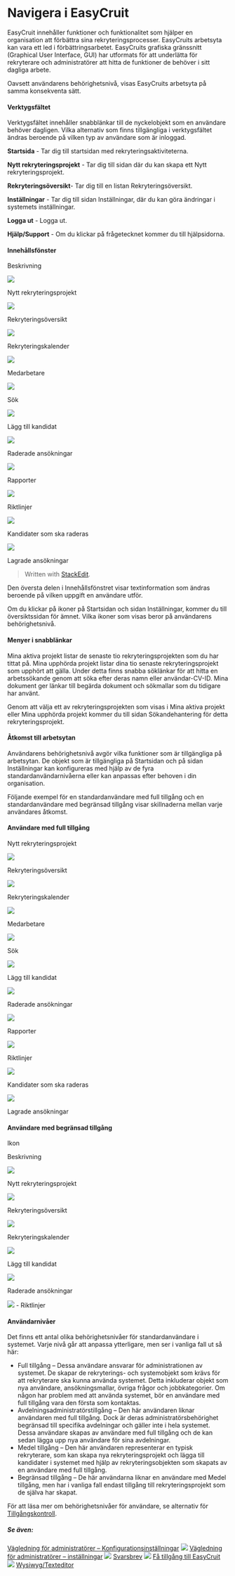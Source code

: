 # Navigera i EasyCruit

EasyCruit innehåller funktioner och funktionalitet som hjälper en organisation att förbättra sina rekryteringsprocesser. EasyCruits arbetsyta kan vara ett led i förbättringsarbetet. EasyCruits grafiska gränssnitt (Graphical User Interface, GUI) har utformats för att underlätta för rekryterare och administratörer att hitta de funktioner de behöver i sitt dagliga arbete.

Oavsett användarens behörighetsnivå, visas EasyCruits arbetsyta på samma konsekventa sätt.

#### Verktygsfältet

Verktygsfältet innehåller snabblänkar till de nyckelobjekt som en användare behöver dagligen. Vilka alternativ som finns tillgängliga i verktygsfältet ändras beroende på vilken typ av användare som är inloggad.

**Startsida** - Tar dig till startsidan med rekryteringsaktiviteterna.

**Nytt rekryteringsprojekt** - Tar dig till sidan där du kan skapa ett  Nytt rekryteringsprojekt.

**Rekryteringsöversikt**- Tar dig till en listan  Rekryteringsöversikt.

**Inställningar** - Tar dig till sidan Inställningar, där du kan göra ändringar i systemets inställningar.

**Logga ut** - Logga ut.

**Hjälp/Support** - Om du klickar på frågetecknet kommer du till hjälpsidorna.

#### Innehållsfönster

Beskrivning

![](../Resources/Images/new_vacancy.jpg)

Nytt rekryteringsprojekt

![](../Resources/Images/vacancy_list.jpg)

Rekryteringsöversikt

![](../Resources/Images/recruitment_calendar.jpg)

Rekryteringskalender

![](../Resources/Images/employees.jpg)

Medarbetare

![](../Resources/Images/search.jpg)

Sök

![](../Resources/Images/add_candidate.jpg)

Lägg till kandidat

![](../Resources/Images/deleted_applications.jpg)

Raderade ansökningar

![](../Resources/Images/reports.jpg)

Rapporter

![](../Resources/Images/guidelines.jpg)

Riktlinjer

![](../Resources/Images/candidates_to_be_deleted.jpg)

Kandidater som ska raderas

![](../Resources/Images/stored_applications.jpg)

Lagrade ansökningar
> Written with [StackEdit](https://stackedit.io/).

Den översta delen i  Innehållsfönstret  visar textinformation som ändras beroende på vilken uppgift en användare utför.

Om du klickar på ikoner på  Startsidan  och sidan  Inställningar, kommer du till översiktssidan för ämnet. Vilka ikoner som visas beror på användarens behörighetsnivå.

#### Menyer i snabblänkar

Mina aktiva projekt  listar de senaste tio rekryteringsprojekten som du har tittat på.  Mina upphörda projekt  listar dina tio senaste rekryteringsprojekt som upphört att gälla. Under detta finns snabba söklänkar för att hitta en arbetssökande genom att söka efter deras namn eller användar-CV-ID.  Mina dokument  ger länkar till begärda dokument och sökmallar som du tidigare har använt.

Genom att välja ett av rekryteringsprojekten som visas i  Mina aktiva projekt  eller  Mina upphörda projekt  kommer du till sidan  Sökandehantering  för detta rekryteringsprojekt.

#### Åtkomst till arbetsytan

Användarens behörighetsnivå avgör vilka funktioner som är tillgängliga på arbetsytan. De objekt som är tillgängliga på  Startsidan  och på sidan  Inställningar  kan konfigureras med hjälp av de fyra standardanvändarnivåerna eller kan anpassas efter behoven i din organisation.

Följande exempel för en standardanvändare med full tillgång och en standardanvändare med begränsad tillgång visar skillnaderna mellan varje användares åtkomst.

#### Användare med full tillgång

Nytt rekryteringsprojekt

![](../Resources/Images/vacancy_list.jpg)

Rekryteringsöversikt

![](../Resources/Images/recruitment_calendar.jpg)

Rekryteringskalender

![](../Resources/Images/employees.jpg)

Medarbetare

![](../Resources/Images/search.jpg)

Sök

![](../Resources/Images/add_candidate.jpg)

Lägg till kandidat

![](../Resources/Images/deleted_applications.jpg)

Raderade ansökningar

![](../Resources/Images/reports.jpg)

Rapporter

![](../Resources/Images/guidelines.jpg)

Riktlinjer

![](../Resources/Images/candidates_to_be_deleted.jpg)

Kandidater som ska raderas

![](../Resources/Images/stored_applications.jpg)

Lagrade ansökningar

#### Användare med begränsad tillgång

Ikon

Beskrivning

![](../Resources/Images/new_vacancy.jpg)

Nytt rekryteringsprojekt

![](../Resources/Images/vacancy_list.jpg)

Rekryteringsöversikt

![](../Resources/Images/recruitment_calendar.jpg)

Rekryteringskalender

![](../Resources/Images/add_candidate.jpg)

Lägg till kandidat

![](../Resources/Images/deleted_applications.jpg)

Raderade ansökningar

![](../Resources/Images/guidelines.jpg) - Riktlinjer

#### Användarnivåer

Det finns ett antal olika behörighetsnivåer för standardanvändare i systemet. Varje nivå går att anpassa ytterligare, men ser i vanliga fall ut så här:

-   Full tillgång  – Dessa användare ansvarar för administrationen av systemet. De skapar de rekryterings- och systemobjekt som krävs för att rekryterare ska kunna använda systemet. Detta inkluderar objekt som nya användare, ansökningsmallar, övriga frågor och jobbkategorier. Om någon har problem med att använda systemet, bör en användare med full tillgång vara den första som kontaktas.
-   Avdelningsadministratörstillgång  – Den här användaren liknar användaren med full tillgång. Dock är deras administratörsbehörighet begränsad till specifika avdelningar och gäller inte i hela systemet. Dessa användare skapas av användare med full tillgång och de kan sedan lägga upp nya användare för sina avdelningar.
-   Medel tillgång  – Den här användaren representerar en typisk rekryterare, som kan skapa nya rekryteringsprojekt och lägga till kandidater i systemet med hjälp av rekryteringsobjekten som skapats av en användare med full tillgång.
-   Begränsad tillgång  – De här användarna liknar en användare med Medel tillgång, men har i vanliga fall endast tillgång till rekryteringsprojekt som de själva har skapat.

För att läsa mer om behörighetsnivåer för användare, se alternativ för  [Tillgångskontroll](access_control_options.htm).

##### Se även:
[Vägledning för administratörer – Konfigurationsinställningar](guide_for_administrators_configuration_settings.htm)
![](../Resources/Images/icon-document-link.png)  [Vägledning för administratörer – inställningar](guide_for_administrators_settings.htm)
![](../Resources/Images/icon-document-link.png)  [Svarsbrev](response_emails.htm)
![](../Resources/Images/icon-document-link.png)  [Få tillgång till EasyCruit](accessing_easycruit.htm)
![](../Resources/Images/icon-document-link.png)  [Wysiwyg/Texteditor](wysiwyg_text_editor.htm)
<!--stackedit_data:
eyJoaXN0b3J5IjpbLTEyMDg4Njc4NDhdfQ==
-->
